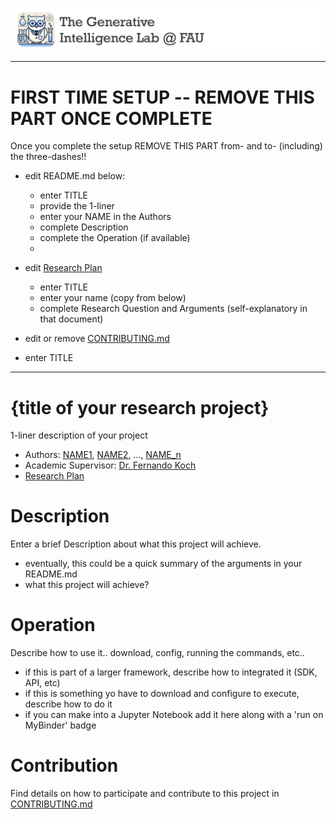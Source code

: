 ![GenI-banner](https://github.com/GenILab-FAU/GenILab-FAU.github.io/blob/ba6e5e07f4669d4de7342c401971ff65c331b4f4/images/geni-lab-banner.png)


---

# FIRST TIME SETUP -- REMOVE THIS PART ONCE COMPLETE
 
Once you complete the setup REMOVE THIS PART from- and to- (including) the three-dashes!!

* edit README.md below:
  * enter TITLE
  * provide the 1-liner
  * enter your NAME in the Authors
  * complete Description
  * complete the Operation (if available)
  * 
* edit [Research Plan](./RESEARCH.md)
  * enter TITLE
  * enter your name (copy from below)
  * complete Research Question and Arguments (self-explanatory in that document)
 
* edit or remove [CONTRIBUTING.md](./CONTRIBUTING.md)
 * enter TITLE      
---

# {title of your research project}

1-liner description of your project

<!-- WHEN APPLICABLE, REMOVE THE COMMENT MARK AND COMPLETE
This is an Special Assignment (SA01) under the BEYOND Education program, part of [The Generative Intelligence LAB@FAU](https://github.com/GenILab-FAU)
-->

* Authors: [NAME1](http://www.YOURPAGE.xxx), [NAME2](http://www.YOURPAGE.xxx), ..., [NAME_n](http://www.YOURPAGE.xxx)
* Academic Supervisor: [Dr. Fernando Koch](http://www.fernandokoch.me)
* [Research Plan](./RESEARCH.md)
  
# Description

Enter a brief Description about what this project will achieve.
* eventually, this could be a quick summary of the arguments in your README.md
* what this project will achieve?

# Operation

Describe how to use it.. download, config, running the commands, etc..
* if this is part of a larger framework, describe how to integrated it (SDK, API, etc)
* if this is something yo have to download and configure to execute, describe how to do it
* if you can make into a Jupyter Notebook add it here along with a 'run on MyBinder' badge


<!-- WHEN YOU HAVE PUBLISHED SOMETHING RELATED TO THIS PROJECT, REMOVE THE COMMENT AND COMPLETE
# References

* [HANDLER](url)
--->

# Contribution

Find details on how to participate and contribute to this project in [CONTRIBUTING.md](./CONTRIBUTING.md)
